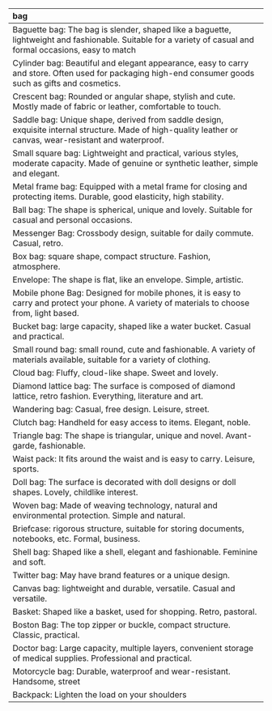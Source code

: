 | bag                                                                                                                                                         |
|:------------------------------------------------------------------------------------------------------------------------------------------------------------|
| Baguette bag: The bag is slender, shaped like a baguette, lightweight and fashionable. Suitable for a variety of casual and formal occasions, easy to match |
| Cylinder bag: Beautiful and elegant appearance, easy to carry and store. Often used for packaging high-end consumer goods such as gifts and cosmetics.      |
| Crescent bag: Rounded or angular shape, stylish and cute. Mostly made of fabric or leather, comfortable to touch.                                           |
| Saddle bag: Unique shape, derived from saddle design, exquisite internal structure. Made of high-quality leather or canvas, wear-resistant and waterproof.  |
| Small square bag: Lightweight and practical, various styles, moderate capacity. Made of genuine or synthetic leather, simple and elegant.                   |
| Metal frame bag: Equipped with a metal frame for closing and protecting items. Durable, good elasticity, high stability.                                    |
| Ball bag: The shape is spherical, unique and lovely. Suitable for casual and personal occasions.                                                            |
| Messenger Bag: Crossbody design, suitable for daily commute. Casual, retro.                                                                                 |
| Box bag: square shape, compact structure. Fashion, atmosphere.                                                                                              |
| Envelope: The shape is flat, like an envelope. Simple, artistic.                                                                                            |
| Mobile phone Bag: Designed for mobile phones, it is easy to carry and protect your phone. A variety of materials to choose from, light based.               |
| Bucket bag: large capacity, shaped like a water bucket. Casual and practical.                                                                               |
| Small round bag: small round, cute and fashionable. A variety of materials available, suitable for a variety of clothing.                                   |
| Cloud bag: Fluffy, cloud-like shape. Sweet and lovely.                                                                                                      |
| Diamond lattice bag: The surface is composed of diamond lattice, retro fashion. Everything, literature and art.                                             |
| Wandering bag: Casual, free design. Leisure, street.                                                                                                        |
| Clutch bag: Handheld for easy access to items. Elegant, noble.                                                                                              |
| Triangle bag: The shape is triangular, unique and novel. Avant-garde, fashionable.                                                                          |
| Waist pack: It fits around the waist and is easy to carry. Leisure, sports.                                                                                 |
| Doll bag: The surface is decorated with doll designs or doll shapes. Lovely, childlike interest.                                                            |
| Woven bag: Made of weaving technology, natural and environmental protection. Simple and natural.                                                            |
| Briefcase: rigorous structure, suitable for storing documents, notebooks, etc. Formal, business.                                                            |
| Shell bag: Shaped like a shell, elegant and fashionable. Feminine and soft.                                                                                 |
| Twitter bag: May have brand features or a unique design.                                                                                                    |
| Canvas bag: lightweight and durable, versatile. Casual and versatile.                                                                                       |
| Basket: Shaped like a basket, used for shopping. Retro, pastoral.                                                                                           |
| Boston Bag: The top zipper or buckle, compact structure. Classic, practical.                                                                                |
| Doctor bag: Large capacity, multiple layers, convenient storage of medical supplies. Professional and practical.                                            |
| Motorcycle bag: Durable, waterproof and wear-resistant. Handsome, street                                                                                    |
| Backpack: Lighten the load on your shoulders                                                                                                                |

